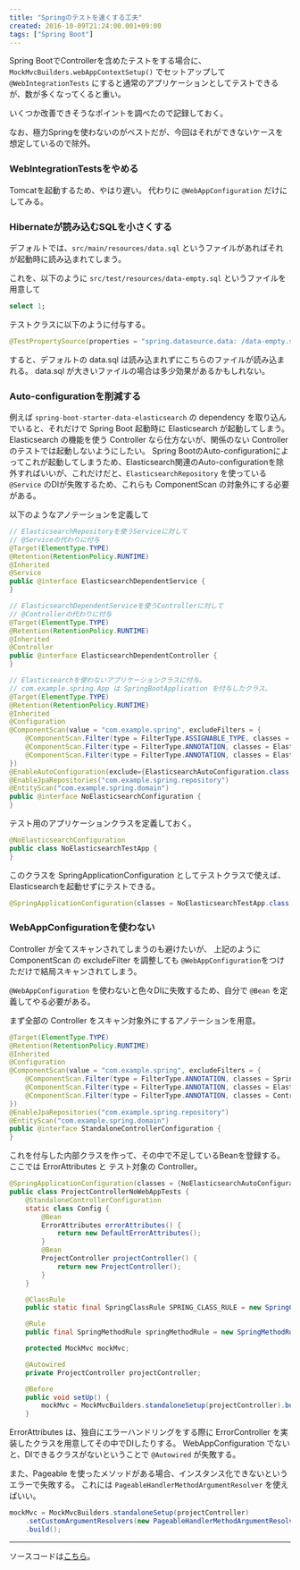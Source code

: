 ```yaml
---
title: "Springのテストを速くする工夫"
created: 2016-10-09T21:24:00.001+09:00
tags: ["Spring Boot"]
---
```

Spring BootでControllerを含めたテストをする場合に、
`MockMvcBuilders.webAppContextSetup()` でセットアップして `@WebIntegrationTests` にすると通常のアプリケーションとしてテストできるが、数が多くなってくると重い。

いくつか改善できそうなポイントを調べたので記録しておく。

なお、極力Springを使わないのがベストだが、今回はそれができないケースを想定しているので除外。
<!--more-->

### WebIntegrationTestsをやめる

Tomcatを起動するため、やはり遅い。
代わりに `@WebAppConfiguration` だけにしてみる。

### Hibernateが読み込むSQLを小さくする

デフォルトでは、`src/main/resources/data.sql` というファイルがあればそれが起動時に読み込まれてしまう。

これを、以下のように `src/test/resources/data-empty.sql` というファイルを用意して

```sql
select 1;
```

テストクラスに以下のように付与する。

```java
@TestPropertySource(properties = "spring.datasource.data: /data-empty.sql")
```

すると、デフォルトの data.sql は読み込まれずにこちらのファイルが読み込まれる。
data.sql が大きいファイルの場合は多少効果があるかもしれない。

### Auto-configurationを削減する

例えば `spring-boot-starter-data-elasticsearch` の dependency を取り込んでいると、それだけで Spring Boot 起動時に Elasticsearch が起動してしまう。
Elasticsearch の機能を使う Controller なら仕方ないが、関係のない Controller のテストでは起動しないようにしたい。
Spring BootのAuto-configurationによってこれが起動してしまうため、Elasticsearch関連のAuto-configurationを除外すればいいが、これだけだと、`ElasticsearchRepository` を使っている `@Service` のDIが失敗するため、これらも ComponentScan の対象外にする必要がある。

以下のようなアノテーションを定義して

```java
// ElasticsearchRepositoryを使うServiceに対して
// @Serviceの代わりに付与
@Target(ElementType.TYPE)
@Retention(RetentionPolicy.RUNTIME)
@Inherited
@Service
public @interface ElasticsearchDependentService {
}

// ElasticsearchDependentServiceを使うControllerに対して
// @Controllerの代わりに付与
@Target(ElementType.TYPE)
@Retention(RetentionPolicy.RUNTIME)
@Inherited
@Controller
public @interface ElasticsearchDependentController {
}

// Elasticsearchを使わないアプリケーションクラスに付与。
// com.example.spring.App は SpringBootApplication を付与したクラス。
@Target(ElementType.TYPE)
@Retention(RetentionPolicy.RUNTIME)
@Inherited
@Configuration
@ComponentScan(value = "com.example.spring", excludeFilters = {
    @ComponentScan.Filter(type = FilterType.ASSIGNABLE_TYPE, classes = App.class),
    @ComponentScan.Filter(type = FilterType.ANNOTATION, classes = ElasticsearchDependentService.class),
    @ComponentScan.Filter(type = FilterType.ANNOTATION, classes = ElasticsearchDependentController.class)
})
@EnableAutoConfiguration(exclude={ElasticsearchAutoConfiguration.class, ElasticsearchDataAutoConfiguration.class})
@EnableJpaRepositories("com.example.spring.repository")
@EntityScan("com.example.spring.domain")
public @interface NoElasticsearchConfiguration {
}
```

テスト用のアプリケーションクラスを定義しておく。

```java
@NoElasticsearchConfiguration
public class NoElasticsearchTestApp {
}
```

このクラスを SpringApplicationConfiguration としてテストクラスで使えば、Elasticsearchを起動せずにテストできる。

```java
@SpringApplicationConfiguration(classes = NoElasticsearchTestApp.class)
```

### WebAppConfigurationを使わない

Controller が全てスキャンされてしまうのも避けたいが、
上記のように ComponentScan の excludeFilter を調整しても `@WebAppConfiguration`をつけただけで結局スキャンされてしまう。

`@WebAppConfiguration` を使わないと色々DIに失敗するため、自分で `@Bean` を定義してやる必要がある。

まず全部の Controller をスキャン対象外にするアノテーションを用意。

```java
@Target(ElementType.TYPE)
@Retention(RetentionPolicy.RUNTIME)
@Inherited
@Configuration
@ComponentScan(value = "com.example.spring", excludeFilters = {
    @ComponentScan.Filter(type = FilterType.ANNOTATION, classes = SpringBootApplication.class),
    @ComponentScan.Filter(type = FilterType.ANNOTATION, classes = ElasticsearchDependentService.class),
    @ComponentScan.Filter(type = FilterType.ANNOTATION, classes = Controller.class)
})
@EnableJpaRepositories("com.example.spring.repository")
@EntityScan("com.example.spring.domain")
public @interface StandaloneControllerConfiguration {
}
```

これを付与した内部クラスを作って、その中で不足しているBeanを登録する。
ここでは ErrorAttributes と テスト対象の Controller。

```java
@SpringApplicationConfiguration(classes = {NoElasticsearchAutoConfigurationConfiguration.class, ProjectControllerNoWebAppTests.Config.class})
public class ProjectControllerNoWebAppTests {
    @StandaloneControllerConfiguration
    static class Config {
        @Bean
        ErrorAttributes errorAttributes() {
            return new DefaultErrorAttributes();
        }
        @Bean
        ProjectController projectController() {
            return new ProjectController();
        }
    }

    @ClassRule
    public static final SpringClassRule SPRING_CLASS_RULE = new SpringClassRule();

    @Rule
    public final SpringMethodRule springMethodRule = new SpringMethodRule();

    protected MockMvc mockMvc;

    @Autowired
    private ProjectController projectController;

    @Before
    public void setUp() {
        mockMvc = MockMvcBuilders.standaloneSetup(projectController).build();
    }
```

ErrorAttributes は、独自にエラーハンドリングをする際に ErrorController を実装したクラスを用意してその中でDIしたりする。
WebAppConfiguration でないと、DIできるクラスがないということで `@Autowired` が失敗する。

また、Pageable を使ったメソッドがある場合、インスタンス化できないというエラーで失敗する。
これには `PageableHandlerMethodArgumentResolver` を使えばいい。

```java
mockMvc = MockMvcBuilders.standaloneSetup(projectController)
    .setCustomArgumentResolvers(new PageableHandlerMethodArgumentResolver())
    .build();
```

----

ソースコードは[こちら](https://github.com/ksoichiro/spring-boot-practice/tree/master/contents/20160927-mock-controller-tests)。
